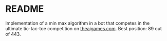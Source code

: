 # README #

Implementation of a min max algorithm in a bot that competes in the ultimate tic-tac-toe competition on [theaigames.com](http://theaigames.com/competitions/ultimate-tic-tac-toe#). Best position: 89 out of 443. 